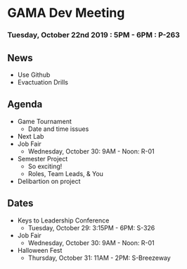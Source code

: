 # GAMA Dev Meeting
### Tuesday, October 22nd 2019 : 5PM - 6PM : P-263

## News
 * Use Github
 * Evactuation Drills

## Agenda
  * Game Tournament
    * Date and time issues
  * Next Lab
  * Job Fair
    * Wednesday, October 30: 9AM - Noon: R-01
  * Semester Project
    * So exciting!
    * Roles, Team Leads, & You
  * Delibartion on project

## Dates
  * Keys to Leadership Conference
    * Tuesday, October 29: 3:15PM - 6PM: S-326
  * Job Fair
    * Wednesday, October 30: 9AM - Noon: R-01
  * Halloween Fest
    * Thursday, October 31: 11AM - 2PM: S-Breezeway 
